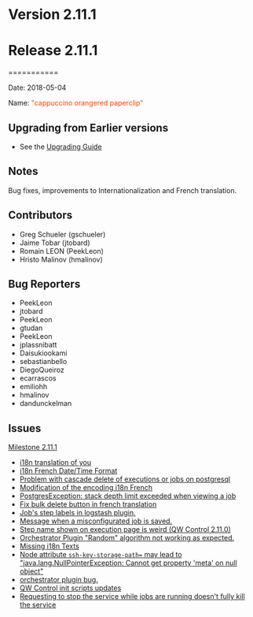 # Version 2.11.1



# Release 2.11.1
===========

Date: 2018-05-04

Name: <span style="color: OrangeRed"><span class="glyphicon glyphicon-paperclip"></span> "cappuccino orangered paperclip"</span>

## Upgrading from Earlier versions

* See the [Upgrading Guide](/upgrading/upgrading.md)

## Notes

Bug fixes, improvements to Internationalization and French translation.

## Contributors

* Greg Schueler (gschueler)
* Jaime Tobar (jtobard)
* Romain LEON (PeekLeon)
* Hristo Malinov (hmalinov)

## Bug Reporters

* PeekLeon
* jtobard
* PeekLeon
* gtudan
* PeekLeon
* jplassnibatt
* Daisukiookami
* sebastianbello
* DiegoQueiroz
* ecarrascos
* emiliohh
* hmalinov
* dandunckelman

## Issues

[Milestone 2.11.1](https://github.com/qwcontrol/qwcontrol/milestone/74)

* [i18n translation of you](https://github.com/qwcontrol/qwcontrol/pull/3350)
* [i18n French Date/Time Format](https://github.com/qwcontrol/qwcontrol/pull/3349)
* [Problem with cascade delete of executions or jobs on postgresql](https://github.com/qwcontrol/qwcontrol/issues/3346)
* [Modification of the encoding i18n French](https://github.com/qwcontrol/qwcontrol/pull/3342)
* [PostgresException: stack depth limit exceeded when viewing a job](https://github.com/qwcontrol/qwcontrol/issues/3340)
* [Fix bulk delete button in french translation](https://github.com/qwcontrol/qwcontrol/pull/3338)
* [Job's step labels in logstash plugin.](https://github.com/qwcontrol/qwcontrol/issues/3333)
* [Message when a misconfigurated job is saved.](https://github.com/qwcontrol/qwcontrol/issues/3326)
* [Step name shown on execution page is weird (QW Control 2.11.0)](https://github.com/qwcontrol/qwcontrol/issues/3323)
* [Orchestrator Plugin "Random" algorithm not working as expected.](https://github.com/qwcontrol/qwcontrol/issues/3312)
* [Missing i18n Texts](https://github.com/qwcontrol/qwcontrol/issues/3309)
* [Node attribute `ssh-key-storage-path=` may lead to "java.lang.NullPointerException: Cannot get property 'meta' on null object"](https://github.com/qwcontrol/qwcontrol/issues/3277)
* [ orchestrator plugin bug.](https://github.com/qwcontrol/qwcontrol/issues/3028)
* [QW Control init scripts updates](https://github.com/qwcontrol/qwcontrol/pull/2532)
* [Requesting to stop the service while jobs are running doesn't fully kill the service](https://github.com/qwcontrol/qwcontrol/issues/2498)
